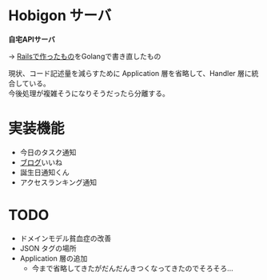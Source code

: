 
# Hobigon サーバ

**自宅APIサーバ**

-> [Railsで作ったもの](https://github.com/yyh-gl/hobigon-rails-api-server)をGolangで書き直したもの

現状、コード記述量を減らすために Application 層を省略して、Handler 層に統合している。  
今後処理が複雑そうになりそうだったら分離する。

# 実装機能

- 今日のタスク通知
- [ブログ](https://yyh-gl.github.io/tech-blog/)いいね
- 誕生日通知くん
- アクセスランキング通知

# TODO
- ドメインモデル貧血症の改善
- JSON タグの場所
- Application 層の追加
  - 今まで省略してきたがだんだんきつくなってきたのでそろそろ…
